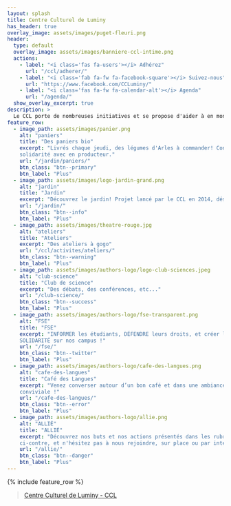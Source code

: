 ```yaml
---
layout: splash
title: Centre Culturel de Luminy
has_header: true
overlay_image: assets/images/puget-fleuri.png
header:
  type: default
  overlay_image: assets/images/banniere-ccl-intime.png
  actions:
    - label: "<i class='fas fa-users'></i> Adhérez"
      url: "/ccl/adherer/"
    - label: "<i class='fab fa-fw fa-facebook-square'></i> Suivez-nous"
      url: "https://www.facebook.com/CCLuminy/"
    - label: "<i class='fas fa-fw fa-calendar-alt'></i> Agenda"
      url: "/agenda/"
  show_overlay_excerpt: true
description: >
  Le CCL porte de nombreuses initiatives et se propose d'aider à en monter de nouvelles ! Son but : remettre les notions de créativité, de connaissance, de collectivité, de partage et d'entraide au coeur de la vie de notre campus universitaire en proposant à toutes les bonnes volontés de participer à construire leur lieu d'étude, de travail ou encore de vie.
feature_row:
  - image_path: assets/images/panier.png
    alt: "paniers"
    title: "Des paniers bio"
    excerpt: "Livrés chaque jeudi, des légumes d'Arles à commander! Contrats de
    solidarité avec en producteur."
    url: "/jardin/paniers/"
    btn_class: "btn--primary"
    btn_label: "Plus"
  - image_path: assets/images/logo-jardin-grand.png
    alt: "jardin"
    title: "Jardin"
    excerpt: "Découvrez le jardin! Projet lancé par le CCL en 2014, désormais indépendant"
    url: "/jardin/"
    btn_class: "btn--info"
    btn_label: "Plus"
  - image_path: assets/images/theatre-rouge.jpg
    alt: "ateliers"
    title: "Ateliers"
    excerpt: "Des ateliers à gogo"
    url: "/ccl/activites/ateliers/"
    btn_class: "btn--warning"
    btn_label: "Plus"
  - image_path: assets/images/authors-logo/logo-club-sciences.jpeg
    alt: "club-science"
    title: "Club de science"
    excerpt: "Des débats, des conférences, etc..."
    url: "/club-science/"
    btn_class: "btn--success"
    btn_label: "Plus"
  - image_path: assets/images/authors-logo/fse-transparent.png
    alt: "FSE"
    title: "FSE"
    excerpt: "INFORMER les étudiants, DÉFENDRE leurs droits, et créer la
    SOLIDARITÉ sur nos campus !"
    url: "/fse/"
    btn_class: "btn--twitter"
    btn_label: "Plus"
  - image_path: assets/images/authors-logo/cafe-des-langues.png
    alt: "cafe-des-langues"
    title: "Café des Langues"
    excerpt: "Venez converser autour d’un bon café et dans une ambiance très
    conviviale !"
    url: "/cafe-des-langues/"
    btn_class: "btn--error"
    btn_label: "Plus"
  - image_path: assets/images/authors-logo/allie.png
    alt: "ALLIÉ"
    title: "ALLIÉ"
    excerpt: "Découvrez nos buts et nos actions présentés dans les rubriques
    ci-contre, et n'hésitez pas à nous rejoindre, sur place ou par internet !"
    url: "/allie/"
    btn_class: "btn--danger"
    btn_label: "Plus"
---
```

<script>
  if (window.netlifyIdentity) {
    window.netlifyIdentity.on("init", user => {
      if (!user) {
        window.netlifyIdentity.on("login", () => {
          document.location.href = "/admin/";
        });
      }
    });
  }
</script>

{% include feature_row %}

<div id="fb-root"></div>
<script async defer crossorigin="anonymous" src="https://connect.facebook.net/fr_FR/sdk.js#xfbml=1&version=v5.0"></script>

<div class="fb-page" data-href="https://www.facebook.com/CCLuminy/" data-tabs="timeline" data-width="" data-height="" data-small-header="false" data-adapt-container-width="true" data-hide-cover="false" data-show-facepile="true"><blockquote cite="https://www.facebook.com/CCLuminy/" class="fb-xfbml-parse-ignore"><a href="https://www.facebook.com/CCLuminy/">Centre Culturel de Luminy - CCL</a></blockquote></div>

